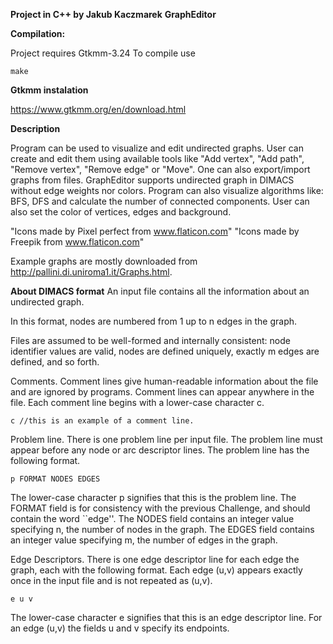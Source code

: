 <b>Project in C++ by Jakub Kaczmarek</b>
<b>GraphEditor</b>

<b>Compilation:</b>

Project requires Gtkmm-3.24
To compile use
```
make
```

<b>Gtkmm instalation</b>

https://www.gtkmm.org/en/download.html

<b>Description</b>

Program can be used to visualize and edit undirected graphs. User can create and edit them using available tools like "Add vertex", "Add path", "Remove vertex", "Remove edge" or "Move". One can also export/import graphs from files. GraphEditor supports undirected graph in DIMACS without edge weights nor colors. Program can also visualize algorithms like: BFS, DFS and calculate the number of connected components. User can also set the color of vertices, edges and background.

"Icons made by Pixel perfect from www.flaticon.com"
"Icons made by Freepik from www.flaticon.com"

Example graphs are mostly downloaded from http://pallini.di.uniroma1.it/Graphs.html.

<b>About DIMACS format</b>
An input file contains all the information about an undirected graph. 

In this format, nodes are numbered from 1 up to n edges in the graph. 

Files are assumed to be well-formed and internally consistent: node identifier values are valid, nodes are defined uniquely, exactly m edges are defined, and so forth. 


Comments. Comment lines give human-readable information about the file and are ignored by programs. Comment lines can appear anywhere in the file. Each comment line begins with a lower-case character c. 
```
c //this is an example of a comment line.
```

Problem line. There is one problem line per input file. The problem line must appear before any node or arc descriptor lines. The problem line has the following format. 
```
p FORMAT NODES EDGES
```
The lower-case character p signifies that this is the problem line. The FORMAT field is for consistency with the previous Challenge, and should contain the word ``edge''. The NODES field contains an integer value specifying n, the number of nodes in the graph. The EDGES field contains an integer value specifying m, the number of edges in the graph. 


Edge Descriptors. There is one edge descriptor line for each edge the graph, each with the following format. Each edge (u,v) appears exactly once in the input file and is not repeated as (u,v). 
```
e u v
```
The lower-case character e signifies that this is an edge descriptor line. For an edge (u,v) the fields u and v specify its endpoints. 
